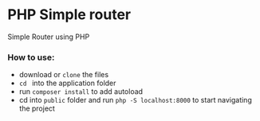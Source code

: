# PHP Simple router
Simple Router using PHP

### How to use:
- download or `clone` the files
- `cd ` into the application folder
- run `composer install` to add autoload
- cd into `public` folder and run `php -S localhost:8000` to start navigating the project 